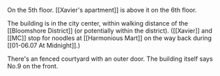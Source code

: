 On the 5th floor. [[Xavier's apartment]] is above it on the 6th floor.

The building is in the city center, within walking distance of the [[Bloomshore District]] (or potentially within the district). ([[Xavier]] and [[MC]] stop for noodles at [[Harmonious Mart]] on the way back during [[01-06.07 At Midnight]].)

There's an fenced courtyard with an outer door. The building itself says No.9 on the front.
